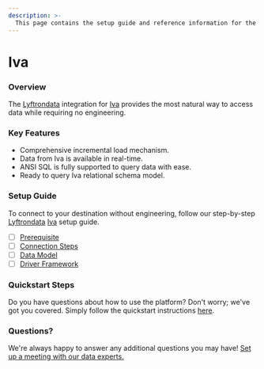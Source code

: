 ```yaml
---
description: >-
  This page contains the setup guide and reference information for the Iva source connector.
---
```


# Iva

### Overview

The [Lyftrondata](https://www.lyftrondata.com/) integration for [Iva](None) provides the most natural way to access data while requiring no engineering.

### Key Features

* Comprehensive incremental load mechanism.
* Data from Iva is available in real-time.&#x20;
* ANSI SQL is fully supported to query data with ease.
* Ready to query Iva relational schema model.

### Setup Guide

To connect to your destination without engineering, follow our step-by-step [Lyftrondata](https://www.lyftrondata.com/)  [Iva](None) setup guide.

* [ ] [Prerequisite](prerequisite.md)
* [ ] [Connection Steps](connection-steps.md)
* [ ] [Data Model](data-model/erd.md)
* [ ] [Driver Framework](driver-framework/)

### Quickstart Steps

Do you have questions about how to use the platform? Don't worry; we've got you covered. Simply follow the quickstart instructions [here](../README.md).

### Questions? <a href="#questions" id="questions"></a>

We're always happy to answer any additional questions you may have! [Set up a meeting with our data experts.](https://www.lyftrondata.com/book-a-meeting/)

